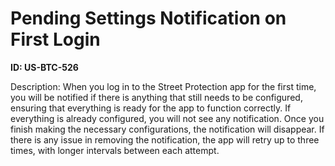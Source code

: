 # Pending Settings Notification on First Login

**ID: US-BTC-526**

Description: When you log in to the Street Protection app for the first time, you will be notified if there is anything that still needs to be configured, ensuring that everything is ready for the app to function correctly. If everything is already configured, you will not see any notification. Once you finish making the necessary configurations, the notification will disappear. If there is any issue in removing the notification, the app will retry up to three times, with longer intervals between each attempt.